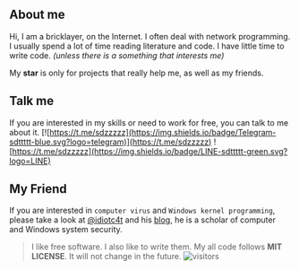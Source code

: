 
## About me

Hi, I am a bricklayer, on the Internet. I often deal with network programming. 
I usually spend a lot of time reading literature and code. 
I have little time to write code.
*(unless there is a something that interests me)*

My **star** is only for projects that really help me, as well as my friends.

## Talk me 

If you are interested in my skills or need to work for free, you can talk to me about it.
[![https://t.me/sdzzzzz](https://img.shields.io/badge/Telegram-sdttttt-blue.svg?logo=telegram)](https://t.me/sdzzzzz) 
![https://t.me/sdzzzzz](https://img.shields.io/badge/LINE-sdttttt-green.svg?logo=LINE)

## My Friend

If you are interested in `computer virus` and `Windows kernel programming`, please take a look at [@idiotc4t](https://github.com/idiotc4t) and his [blog](https://idiotc4t.gitbook.io/), he is a scholar of computer and Windows system security.

> I like free software. I also like to write them. My all code follows **MIT LICENSE**. It will not change in the future. ![visitors](https://visitor-badge.laobi.icu/badge?page_id=sdttttt.sdttttt)
